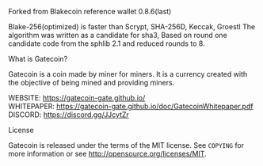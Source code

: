 Forked from Blakecoin reference wallet 0.8.6(last)

Blake-256(optimized) is faster than Scrypt, SHA-256D, Keccak, Groestl
The algorithm was written as a candidate for sha3, Based on round one 
candidate code from the sphlib 2.1 and reduced rounds to 8.

What is Gatecoin?

Gatecoin is a coin made by miner for miners. It is a currency
created with the objective of being mined and providing miners.

WEBSITE: https://gatecoin-gate.github.io/ </br>
WHITEPAPER: https://gatecoin-gate.github.io/doc/GatecoinWhitepaper.pdf </br>
DISCORD: https://discord.gg/JJcytZr </br>

License

Gatecoin is released under the terms of the MIT license. See `COPYING` for more
information or see http://opensource.org/licenses/MIT.



